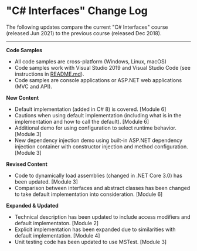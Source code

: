 # "C# Interfaces" Change Log
The following updates compare the current "C# Interfaces" course (released Jun 2021) to the previous course (released Dec 2018).

***

**Code Samples**  
* All code samples are cross-platform (Windows, Linux, macOS)  
* Code samples work with Visual Studio 2019 and Visual Studio Code (see instructions in [README.md](/README.md)).  
* Code samples are console applications or ASP&#0046;NET web applications (MVC and API).  

**New Content**
* Default implementation (added in C# 8) is covered. [Module 6]
* Cautions when using default implementation (including what is in the implementation and how to call the default). [Module 6]
* Additional demo for using configuration to select runtime behavior. [Module 3]  
* New dependency injection demo using built-in ASP&#0046;NET dependency injection container with constructor injection and method configuration. [Module 3]

**Revised Content**  
* Code to dynamically load assemblies (changed in .NET Core 3.0) has been updated. [Module 3]  
* Comparison between interfaces and abstract classes has been changed to take default implementation into consideration. [Module 6]

**Expanded & Updated**  
* Technical description has been updated to include access modifiers and default implementaton. [Module 2]
* Explicit implementation has been expanded due to similarities with default implementation. [Module 4]
* Unit testing code has been updated to use MSTest. [Module 3]